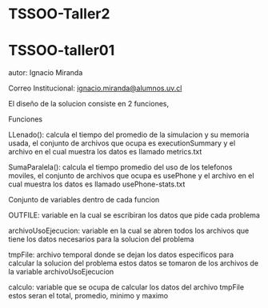 # TSSOO-Taller2
# TSSOO-taller01
autor: Ignacio Miranda

Correo Institucional: ignacio.miranda@alumnos.uv.cl

El diseño de la solucion consiste en 2 funciones, 

Funciones

LLenado(): calcula el tiempo del promedio de la simulacion y su memoria usada, el conjunto de archivos que ocupa es executionSummary y el archivo en el cual muestra los datos es llamado metrics.txt

SumaParalela(): calcula el tiempo promedio del uso de los telefonos moviles, el conjunto de archivos que ocupa es usePhone y el archivo en el cual muestra los datos es llamado usePhone-stats.txt

Conjunto de variables dentro de cada funcion

OUTFILE: variable en la cual se escribiran los datos que pide cada problema

archivoUsoEjecucion: variable en la cual se abren todos los archivos que tiene los datos necesarios para la solucion del problema

tmpFile: archivo temporal donde se dejan los datos especificos para calcular la solucion del problema estos datos se tomaron de los archivos de la variable archivoUsoEjecucion 

calculo: variable que se ocupa de calcular los datos del archivo tmpFile estos seran el total, promedio, minimo y maximo
  
